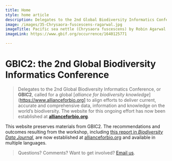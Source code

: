 ```yaml
---
title: Home
style: home article
description: Delegates to the 2nd Global Biodiversity Informatics Conference (GBIC2) called for a global alliance for biodiversity knowledge to align efforts to deliver current, accurate and comprehensive data, information and knowledge on the world's biodiversity. 
image: /images/35-Chrysaora-fuscescens-ragarwal.jpg
imageTitle: Pacific sea nettle (Chrysaora fuscescens) by Robin Agarwal via iNaturalist. Photo licensed under CC BY-NC 4.0.
imageLink: https://www.gbif.org/occurrence/1640125771

---
```

GBIC2: the 2nd Global Biodiversity Informatics Conference
===================

> Delegates to the 2nd Global Biodiversity Informatics Conference, or **GBIC2**, called for a global [_alliance for biodiversity knowledge_](https://www.allianceforbio.org] to align efforts to deliver current, accurate and comprehensive data, information and knowledge on the world’s biodiversity. The website for this ongoing effort has now been established at [**allianceforbio.org**](https://www.allianceforbio.org).

This website preserves materials from GBIC2. The recommendations and outcomes resulting from the workshop, including [this report in _Biodiversity Data Journal_](https://doi.org/10.3897/BDJ.7.e33679), are now established at [allianceforbio.org](https://www.allianceforbio.org) and available in multiple languages.

> Questions? Comments? Want to get involved? [Email us](mailto:alliance@gbif.org).
